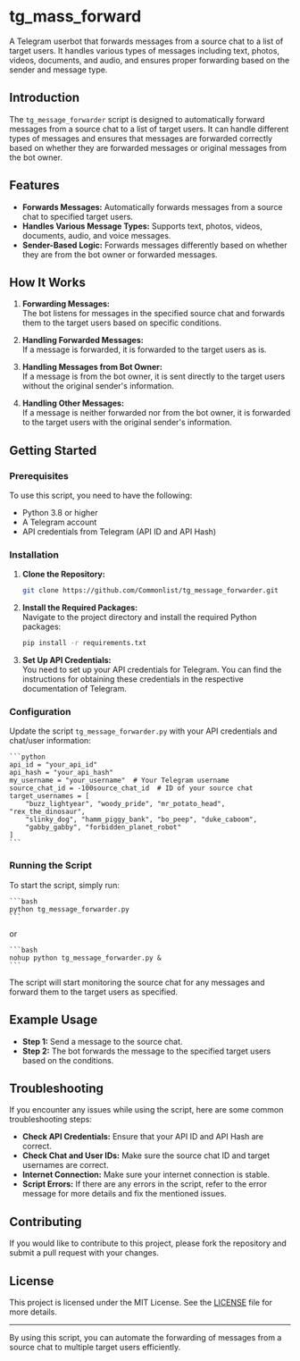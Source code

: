 # tg_mass_forward

A Telegram userbot that forwards messages from a source chat to a list of target users. It handles various types of messages including text, photos, videos, documents, and audio, and ensures proper forwarding based on the sender and message type.

## Introduction

The `tg_message_forwarder` script is designed to automatically forward messages from a source chat to a list of target users. It can handle different types of messages and ensures that messages are forwarded correctly based on whether they are forwarded messages or original messages from the bot owner.

## Features

- **Forwards Messages:** Automatically forwards messages from a source chat to specified target users.
- **Handles Various Message Types:** Supports text, photos, videos, documents, audio, and voice messages.
- **Sender-Based Logic:** Forwards messages differently based on whether they are from the bot owner or forwarded messages.

## How It Works

1. **Forwarding Messages:**  
   The bot listens for messages in the specified source chat and forwards them to the target users based on specific conditions.

2. **Handling Forwarded Messages:**  
   If a message is forwarded, it is forwarded to the target users as is.

3. **Handling Messages from Bot Owner:**  
   If a message is from the bot owner, it is sent directly to the target users without the original sender's information.

4. **Handling Other Messages:**  
   If a message is neither forwarded nor from the bot owner, it is forwarded to the target users with the original sender's information.

## Getting Started

### Prerequisites

To use this script, you need to have the following:

- Python 3.8 or higher
- A Telegram account
- API credentials from Telegram (API ID and API Hash)

### Installation

1. **Clone the Repository:**

    ```bash
    git clone https://github.com/Commonlist/tg_message_forwarder.git
    ```

2. **Install the Required Packages:**  
   Navigate to the project directory and install the required Python packages:

    ```bash
    pip install -r requirements.txt
    ```

3. **Set Up API Credentials:**  
   You need to set up your API credentials for Telegram. You can find the instructions for obtaining these credentials in the respective documentation of Telegram.

### Configuration

Update the script `tg_message_forwarder.py` with your API credentials and chat/user information:

    ```python
    api_id = "your_api_id"
    api_hash = "your_api_hash"
    my_username = "your_username"  # Your Telegram username
    source_chat_id = -100source_chat_id  # ID of your source chat
    target_usernames = [
        "buzz_lightyear", "woody_pride", "mr_potato_head", "rex_the_dinosaur",
        "slinky_dog", "hamm_piggy_bank", "bo_peep", "duke_caboom",
        "gabby_gabby", "forbidden_planet_robot"
    ]
    ```

### Running the Script

To start the script, simply run:

    ```bash
    python tg_message_forwarder.py
    ```

or

    ```bash
    nohup python tg_message_forwarder.py &
    ```

The script will start monitoring the source chat for any messages and forward them to the target users as specified.

## Example Usage

- **Step 1:** Send a message to the source chat.
- **Step 2:** The bot forwards the message to the specified target users based on the conditions.

## Troubleshooting

If you encounter any issues while using the script, here are some common troubleshooting steps:

- **Check API Credentials:** Ensure that your API ID and API Hash are correct.
- **Check Chat and User IDs:** Make sure the source chat ID and target usernames are correct.
- **Internet Connection:** Make sure your internet connection is stable.
- **Script Errors:** If there are any errors in the script, refer to the error message for more details and fix the mentioned issues.

## Contributing

If you would like to contribute to this project, please fork the repository and submit a pull request with your changes.

## License

This project is licensed under the MIT License. See the [LICENSE](LICENSE) file for more details.

---

By using this script, you can automate the forwarding of messages from a source chat to multiple target users efficiently.
